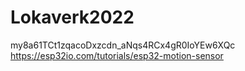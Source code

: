 # Lokaverk2022
my8a61TCt1zqacoDxzcdn_aNqs4RCx4gR0IoYEw6XQc
https://esp32io.com/tutorials/esp32-motion-sensor
